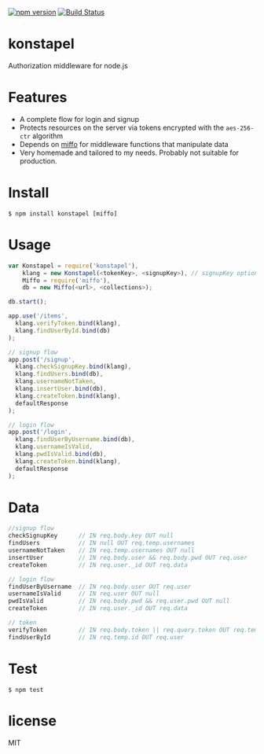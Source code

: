 [![npm version](https://badge.fury.io/js/konstapel.svg)](https://badge.fury.io/js/konstapel)
[![Build Status](https://travis-ci.org/karlpokus/konstapel.svg?branch=master)](https://travis-ci.org/karlpokus/konstapel)

# konstapel
Authorization middleware for node.js

# Features
- A complete flow for login and signup
- Protects resources on the server via tokens encrypted with the `aes-256-ctr` algorithm
- Depends on [miffo](https://github.com/karlpokus/miffo) for middleware functions that manipulate data
- Very homemade and tailored to my needs. Probably not suitable for production.

# Install
```
$ npm install konstapel [miffo]
```

# Usage
```javascript
var Konstapel = require('konstapel'),
    klang = new Konstapel(<tokenKey>, <signupKey>), // signupKey optional
    Miffo = require('miffo'),
    db = new Miffo(<url>, <collections>);

db.start();

app.use('/items',
  klang.verifyToken.bind(klang),
  klang.findUserById.bind(db)
);

// signup flow
app.post('/signup',
  klang.checkSignupKey.bind(klang),
  klang.findUsers.bind(db),
  klang.usernameNotTaken,
  klang.insertUser.bind(db),
  klang.createToken.bind(klang),
  defaultResponse
);

// login flow
app.post('/login',
  klang.findUserByUsername.bind(db),
  klang.usernameIsValid,
  klang.pwdIsValid.bind(db),
  klang.createToken.bind(klang),
  defaultResponse
);    
```

# Data
```javascript
//signup flow
checkSignupKey      // IN req.body.key OUT null
findUsers           // IN null OUT req.temp.usernames
usernameNotTaken    // IN req.temp.usernames OUT null
insertUser          // IN req.body.user && req.body.pwd OUT req.user
createToken         // IN req.user._id OUT req.data

// login flow
findUserByUsername  // IN req.body.user OUT req.user
usernameIsValid     // IN req.user OUT null
pwdIsValid          // IN req.body.pwd && req.user.pwd OUT null
createToken         // IN req.user._id OUT req.data

// token
verifyToken         // IN req.body.token || req.query.token OUT req.temp.id
findUserById        // IN req.temp.id OUT req.user
```

# Test
```
$ npm test
```

# license
MIT
